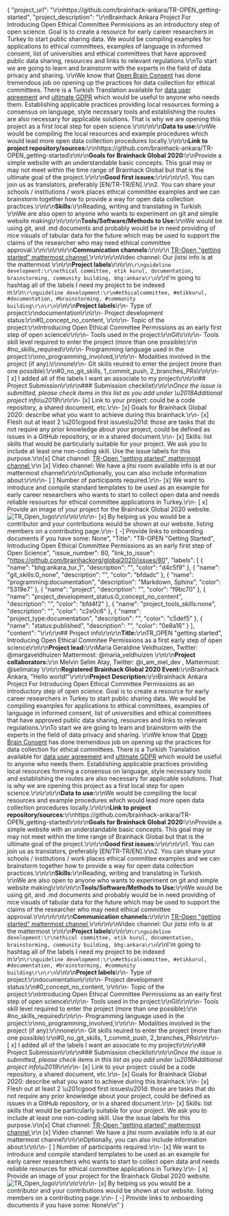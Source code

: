 {
  "project_url": "\r\nhttps://github.com/brainhack-ankara/TR-OPEN_getting-started",
  "project_description": "\r\nBrainhack Ankara Project For Introducing Open Ethical Committee Permissions as an introductory step of open science. Goal is to create a resource for early career researchers in Turkey to start public sharing data. We would be compiling examples for applications to ethical committees, examples of language in informed consent, list of universities and ethical committees that have approved public data sharing, resources and links to relevant regulations.\r\nTo start we are going to learn and brainstorm with the experts in the field of data  privacy and sharing. \r\nWe know that [Open Brain Consent](https://open-brain-consent.readthedocs.io/en/stable/) has done tremendous job on opening up the practices for data collection for ethical committees. There is  a Turkish Translation available for [data user agreement](https://github.com/con/open-brain-consent/blob/a8070f4d09134b1a130d80269e13007f154e1a1b/docs/source/gdpr/i18n/data_user_agreement.tr.rst) and [ultimate GDPR](https://github.com/con/open-brain-consent/blob/a8070f4d09134b1a130d80269e13007f154e1a1b/docs/source/gdpr/i18n/ultimate_gdpr.tr.rst) which would be useful to anyone who needs them. Establishing applicable practices providing local resources forming a consensus on language, style necessary tools and  establishing the routes are also necessary for applicable solutions. That is why we are opening this project as a first local step for open science.\r\n\r\n\r\n**Data to use:**\r\nWe would be compiling the local resources and example procedures which would lead more open data collection procedures locally.\r\n\r\n**Link to project repository/sources:**\r\nhttps://github.com/brainhack-ankara/TR-OPEN_getting-started\r\n\r\n**Goals for Brainhack Global 2020:**\r\nProvide a simple website with an understandable basic concepts. This goal may or may not meet within the time range of Brainhack Global but that is the ultimate goal of the project.\r\n\r\n**Good first issues:**\r\n<!-- Add a list of tasks to help new contributors find easy gateways into open source projects. -->\r\n\r\n1. You can join us as translators, preferably [EN/TR-TR/EN].\r\n2. You can share your schools / institutions / work places ethical committee examples and we can brainstorm together how to provide a way for open data collection practices.\r\n\r\n**Skills:**\r\nReading, writing and translating in Turkish. \r\nWe are also open to anyone who wants to experiment on git and simple website making\r\n<!-- Add a list of skills needed to contribute to this project. Try to think of both coding and non-coding skills. You can provide predefined skill levels, but it\u2019s better if you give concrete examples of the type of task contributors will be facing. Please make sure you create equal opportunities to accommodate the newcomers in your project to learn from each other and share the experiences. -->\r\n\r\n**Tools/Software/Methods to Use:**\r\nWe would be using git, and .md documents and probably would be in need  providing of nice visuals of tabular data for the future which may be used to support the claims of the researcher who may need ethical committee approval.\r\n\r\n<!-- Add a list of tools/software/methods that are advised to be installed/reviewed ahead of the event to gain a bit of time with the installation of the software, preparation of the environments or describing the methods that will be needed to contribute to this project. Try to think of both coding and non-coding details regarding such to be listed. -->\r\n\r\n**Communication channels:**\r\n\r\n [TR-Open \"getting started\" mattermost channel ](https://mattermost.brainhack.org/brainhack/channels/tr-open-getting-started)\r\n\r\n\r\nVideo channel: Our jistsi info is at  the mattermost \r\n\r\n**Project labels**\r\n\r\n```\r\nguideline development:\r\nethical committee, etik kurul, documentation, brainstorming, community building, bhg:ankara\r\n```\r\nI'm going to hashtag all of the labels I need my project to be indexed in:\r\n```\r\nguideline development:\r\n#ethicalcommittee, #etikkurul, #documentation, #brainstorming, #community building\r\n\r\n```\r\n\r\n**Project labels**\r\n- Type of project:\r\ndocumentation\r\n\r\n- Project development status:\r\n#0_concept_no_content, \r\n\r\n- Topic of the project:\r\nIntroducing Open Ethical Committee Permissions as an early first step of open science\r\n\r\n- Tools used in the project:\r\nGit\r\n\r\n- Tools skill level required to enter the project (more than one possible):\r\n #no_skills_required\r\n\r\n- Programming language used in the project:\r\nno_programming_involved,\r\n\r\n- Modalities involved in the project (if any):\r\nnone\r\n- Git skills reuired to enter the project (more than one possible):\r\n#0_no_git_skills, 1_commit_push, 2_branches_PRs\r\n\r\n- [ x] I added all of the labels I want an associate to my project\r\n\r\n## Project Submission\r\n\r\n### Submission checklist\r\n\r\n*Once the issue is submitted, please check items in this list as you add under \u2018Additional project info\u2019*\r\n\r\n- [x] Link to your project: could be a code repository, a shared document, etc.\r\n- [x] Goals for Brainhack Global 2020: describe what you want to achieve during this brainhack.\r\n- [x] Flesh out at least 2 \u201cgood first issues\u201d: those are tasks that do not require any prior knowledge about your project, could be defined as issues in a GitHub repository, or in a shared document.\r\n- [x] Skills: list skills that would be particularly suitable for your project. We ask you to include at least one non-coding skill. Use the issue labels for this purpose.\r\n[x] Chat channel: [TR-Open \"getting started\" mattermost channel ](https://mattermost.brainhack.org/brainhack/channels/tr-open-getting-started)\r\n [x] Video channel: We have a jitsi room available info is at our mattermost channel\r\n\r\nOptionally, you can also include information about:\r\n\r\n- [ ] Number of participants required.\r\n- [x] We want to introduce and compile standard templates to be used as an example for early career researchers who wants to start to collect open data and needs reliable resources for ethical committee applications in Turkey.\r\n- [ x] Provide an image of your project for the Brainhack Global 2020 website. ![TR_Open_logo](https://raw.githubusercontent.com/brainhack-ankara/TR-OPEN_getting-started/main/Tr-Open-logo.jpg)\r\n<!-- You can put an image anywhere in this issue and it will be used to build your project page on the website. -->\r\n\r\n\r\n- [x] By helping us you would be a  contributor and your contributions would be shown at our website. listing members on a contributing page.\r\n- [ -] Provide links to onboarding documents if you have some: None",
  "Title": "TR-OPEN \"Getting Started\", Introducing Open Ethical Committee Permissions as an early first step of Open Science",
  "issue_number": 80,
  "link_to_issue": "https://github.com/brainhackorg/global2020/issues/80",
  "labels": [
    {
      "name": "bhg:ankara_tur_1",
      "description": "",
      "color": "d4c5f9"
    },
    {
      "name": "git_skills:0_none",
      "description": "",
      "color": "bfdadc"
    },
    {
      "name": "programming:documentation",
      "description": "Markdown, Sphinx",
      "color": "5319e7"
    },
    {
      "name": "project",
      "description": "",
      "color": "f9bc70"
    },
    {
      "name": "project_development_status:0_concept_no_content",
      "description": "",
      "color": "bfd4f2"
    },
    {
      "name": "project_tools_skills:none",
      "description": "",
      "color": "c2e0c6"
    },
    {
      "name": "project_type:documentation",
      "description": "",
      "color": "c5def5"
    },
    {
      "name": "status:published",
      "description": "",
      "color": "0e8a16"
    }
  ],
  "content": "<!-- Guidelines\r\n\r\nWe are very excited to meet you at Brainhack Global 2020 \ud83c\udf89. To submit a project, you need to be an attendee to one of the Brainhack Global 2020 events listed on the [Brainhack Global 2020 webpage](https://brainhack.org/global2020/events/). Please, register for the event that is most suitable to your location, time zone, interest, and/or project prior to submitting one. Thank you!\r\n\r\nWe have prepared a checklist to help with your project submission. Here is how to proceed:\r\n\r\nBefore filling in any part please check items in the checklist below as you go through them.\r\nOnce you are done (at least all 'required' items must be provided), please delete the \"Guidelines\" section, submit your issue and add a comment saying 'Hi @Brainhack-Global/project-monitors: my project is ready!'\r\nThank you!\r\n\r\nAfter the issue is submitted, we will assign a 'project monitor' from the event location that you are registered with to review your submission. Once the submission is approved by the 'project monitor', they will add the label 'Project is ready' and it will appear on [Brainhack Global 2020 Projects](https://brainhack.org/global2020/projects) page with a separate project dedicated webpage. \r\n\r\nNote that you can always update your issue which will also change your page on the website accordingly.\r\n\r\nIf at any time you need help from us or anything is unclear, please add a comment and ping your project monitor. Our team is here to help! -->\r\n\r\n## Project info\r\n\r\n**Title:**\r\nTR_OPEN \"getting started\", Introducing Open Ethical Commitee Permissions as a first early step of open science\r\n\r\n**Project lead:**\r\nMaria Geraldine Veldhuizen, Twitter: @margaveldhuizen Mattermost: @maria_veldhuizen \r\n\r\n**Project collaborators:**\r\n Melvin Selim Atay, Twitter: @i_am_mel_dev , Mattermost: @selimatay \r\n\r\n**Registered Brainhack Global 2020 Event:**\r\nBrainhack Ankara, \"Hello world!\"\r\n\r\n**Project Description:**\r\nBrainhack Ankara Project For Introducing Open Ethical Committee Permissions as an introductory step of open science. Goal is to create a resource for early career researchers in Turkey to start public sharing data. We would be compiling examples for applications to ethical committees, examples of language in informed consent, list of universities and ethical committees that have approved public data sharing, resources and links to relevant regulations.\r\nTo start we are going to learn and brainstorm with the experts in the field of data  privacy and sharing. \r\nWe know that [Open Brain Consent](https://open-brain-consent.readthedocs.io/en/stable/) has done tremendous job on opening up the practices for data collection for ethical committees. There is  a Turkish Translation available for [data user agreement](https://github.com/con/open-brain-consent/blob/a8070f4d09134b1a130d80269e13007f154e1a1b/docs/source/gdpr/i18n/data_user_agreement.tr.rst) and [ultimate GDPR](https://github.com/con/open-brain-consent/blob/a8070f4d09134b1a130d80269e13007f154e1a1b/docs/source/gdpr/i18n/ultimate_gdpr.tr.rst) which would be useful to anyone who needs them. Establishing applicable practices providing local resources forming a consensus on language, style necessary tools and  establishing the routes are also necessary for applicable solutions. That is why we are opening this project as a first local step for open science.\r\n\r\n\r\n**Data to use:**\r\nWe would be compiling the local resources and example procedures which would lead more open data collection procedures locally.\r\n\r\n**Link to project repository/sources:**\r\nhttps://github.com/brainhack-ankara/TR-OPEN_getting-started\r\n\r\n**Goals for Brainhack Global 2020:**\r\nProvide a simple website with an understandable basic concepts. This goal may or may not meet within the time range of Brainhack Global but that is the ultimate goal of the project.\r\n\r\n**Good first issues:**\r\n<!-- Add a list of tasks to help new contributors find easy gateways into open source projects. -->\r\n\r\n1. You can join us as translators, preferably [EN/TR-TR/EN].\r\n2. You can share your schools / institutions / work places ethical committee examples and we can brainstorm together how to provide a way for open data collection practices.\r\n\r\n**Skills:**\r\nReading, writing and translating in Turkish. \r\nWe are also open to anyone who wants to experiment on git and simple website making\r\n<!-- Add a list of skills needed to contribute to this project. Try to think of both coding and non-coding skills. You can provide predefined skill levels, but it\u2019s better if you give concrete examples of the type of task contributors will be facing. Please make sure you create equal opportunities to accommodate the newcomers in your project to learn from each other and share the experiences. -->\r\n\r\n**Tools/Software/Methods to Use:**\r\nWe would be using git, and .md documents and probably would be in need  providing of nice visuals of tabular data for the future which may be used to support the claims of the researcher who may need ethical committee approval.\r\n\r\n<!-- Add a list of tools/software/methods that are advised to be installed/reviewed ahead of the event to gain a bit of time with the installation of the software, preparation of the environments or describing the methods that will be needed to contribute to this project. Try to think of both coding and non-coding details regarding such to be listed. -->\r\n\r\n**Communication channels:**\r\n\r\n [TR-Open \"getting started\" mattermost channel ](https://mattermost.brainhack.org/brainhack/channels/tr-open-getting-started)\r\n\r\n\r\nVideo channel: Our jistsi info is at  the mattermost \r\n\r\n**Project labels**\r\n\r\n```\r\nguideline development:\r\nethical committee, etik kurul, documentation, brainstorming, community building, bhg:ankara\r\n```\r\nI'm going to hashtag all of the labels I need my project to be indexed in:\r\n```\r\nguideline development:\r\n#ethicalcommittee, #etikkurul, #documentation, #brainstorming, #community building\r\n\r\n```\r\n\r\n**Project labels**\r\n- Type of project:\r\ndocumentation\r\n\r\n- Project development status:\r\n#0_concept_no_content, \r\n\r\n- Topic of the project:\r\nIntroducing Open Ethical Committee Permissions as an early first step of open science\r\n\r\n- Tools used in the project:\r\nGit\r\n\r\n- Tools skill level required to enter the project (more than one possible):\r\n #no_skills_required\r\n\r\n- Programming language used in the project:\r\nno_programming_involved,\r\n\r\n- Modalities involved in the project (if any):\r\nnone\r\n- Git skills reuired to enter the project (more than one possible):\r\n#0_no_git_skills, 1_commit_push, 2_branches_PRs\r\n\r\n- [ x] I added all of the labels I want an associate to my project\r\n\r\n## Project Submission\r\n\r\n### Submission checklist\r\n\r\n*Once the issue is submitted, please check items in this list as you add under \u2018Additional project info\u2019*\r\n\r\n- [x] Link to your project: could be a code repository, a shared document, etc.\r\n- [x] Goals for Brainhack Global 2020: describe what you want to achieve during this brainhack.\r\n- [x] Flesh out at least 2 \u201cgood first issues\u201d: those are tasks that do not require any prior knowledge about your project, could be defined as issues in a GitHub repository, or in a shared document.\r\n- [x] Skills: list skills that would be particularly suitable for your project. We ask you to include at least one non-coding skill. Use the issue labels for this purpose.\r\n[x] Chat channel: [TR-Open \"getting started\" mattermost channel ](https://mattermost.brainhack.org/brainhack/channels/tr-open-getting-started)\r\n [x] Video channel: We have a jitsi room available info is at our mattermost channel\r\n\r\nOptionally, you can also include information about:\r\n\r\n- [ ] Number of participants required.\r\n- [x] We want to introduce and compile standard templates to be used as an example for early career researchers who wants to start to collect open data and needs reliable resources for ethical committee applications in Turkey.\r\n- [ x] Provide an image of your project for the Brainhack Global 2020 website. ![TR_Open_logo](https://raw.githubusercontent.com/brainhack-ankara/TR-OPEN_getting-started/main/Tr-Open-logo.jpg)\r\n<!-- You can put an image anywhere in this issue and it will be used to build your project page on the website. -->\r\n\r\n\r\n- [x] By helping us you would be a  contributor and your contributions would be shown at our website. listing members on a contributing page.\r\n- [ -] Provide links to onboarding documents if you have some: None\r\n"
}